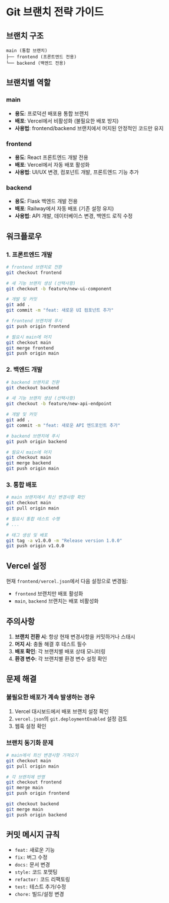 # Git 브랜치 전략 가이드

## 브랜치 구조

```
main (통합 브랜치)
├── frontend (프론트엔드 전용)
└── backend (백엔드 전용)
```

## 브랜치별 역할

### main
- **용도**: 프로덕션 배포용 통합 브랜치
- **배포**: Vercel에서 비활성화 (불필요한 배포 방지)
- **사용법**: frontend/backend 브랜치에서 머지된 안정적인 코드만 유지

### frontend
- **용도**: React 프론트엔드 개발 전용
- **배포**: Vercel에서 자동 배포 활성화
- **사용법**: UI/UX 변경, 컴포넌트 개발, 프론트엔드 기능 추가

### backend
- **용도**: Flask 백엔드 개발 전용
- **배포**: Railway에서 자동 배포 (기존 설정 유지)
- **사용법**: API 개발, 데이터베이스 변경, 백엔드 로직 수정

## 워크플로우

### 1. 프론트엔드 개발
```bash
# frontend 브랜치로 전환
git checkout frontend

# 새 기능 브랜치 생성 (선택사항)
git checkout -b feature/new-ui-component

# 개발 및 커밋
git add .
git commit -m "feat: 새로운 UI 컴포넌트 추가"

# frontend 브랜치에 푸시
git push origin frontend

# 필요시 main에 머지
git checkout main
git merge frontend
git push origin main
```

### 2. 백엔드 개발
```bash
# backend 브랜치로 전환
git checkout backend

# 새 기능 브랜치 생성 (선택사항)
git checkout -b feature/new-api-endpoint

# 개발 및 커밋
git add .
git commit -m "feat: 새로운 API 엔드포인트 추가"

# backend 브랜치에 푸시
git push origin backend

# 필요시 main에 머지
git checkout main
git merge backend
git push origin main
```

### 3. 통합 배포
```bash
# main 브랜치에서 최신 변경사항 확인
git checkout main
git pull origin main

# 필요시 통합 테스트 수행
# ...

# 태그 생성 및 배포
git tag -a v1.0.0 -m "Release version 1.0.0"
git push origin v1.0.0
```

## Vercel 설정

현재 `frontend/vercel.json`에서 다음 설정으로 변경됨:
- `frontend` 브랜치만 배포 활성화
- `main`, `backend` 브랜치는 배포 비활성화

## 주의사항

1. **브랜치 전환 시**: 항상 현재 변경사항을 커밋하거나 스태시
2. **머지 시**: 충돌 해결 후 테스트 필수
3. **배포 확인**: 각 브랜치별 배포 상태 모니터링
4. **환경 변수**: 각 브랜치별 환경 변수 설정 확인

## 문제 해결

### 불필요한 배포가 계속 발생하는 경우
1. Vercel 대시보드에서 배포 브랜치 설정 확인
2. `vercel.json`의 `git.deploymentEnabled` 설정 검토
3. 웹훅 설정 확인

### 브랜치 동기화 문제
```bash
# main에서 최신 변경사항 가져오기
git checkout main
git pull origin main

# 각 브랜치에 반영
git checkout frontend
git merge main
git push origin frontend

git checkout backend
git merge main
git push origin backend
```

## 커밋 메시지 규칙

- `feat:` 새로운 기능
- `fix:` 버그 수정
- `docs:` 문서 변경
- `style:` 코드 포맷팅
- `refactor:` 코드 리팩토링
- `test:` 테스트 추가/수정
- `chore:` 빌드/설정 변경
